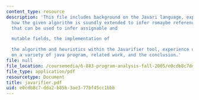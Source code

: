 ```yaml
---
content_type: resource
description: 'This file includes background on the Javari language, explains the algorithm,
  how the given algorithm is soundly extended to infer romaybe references, heuristics
  that can be used to infer assignable and

  mutable fields, the implementation of

  the algorithm and heuristics within the Javarifier tool, experience using Javarifier
  on a variety of java program, related work, and the conclusion.'
file: null
file_location: /coursemedia/6-883-program-analysis-fall-2005/e0cdb8c7dda2b85b3ae377bf45cc1bbb_javarifier.pdf
file_type: application/pdf
resourcetype: Document
title: javarifier.pdf
uid: e0cdb8c7-dda2-b85b-3ae3-77bf45cc1bbb
---
```

